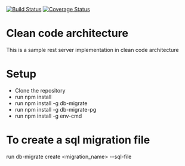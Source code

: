 [![Build Status](https://travis-ci.org/sayumani/node-cleancode-architecture.svg?branch=main)](https://travis-ci.org/sayumani/node-cleancode-architecture)
[![Coverage Status](https://coveralls.io/repos/github/sayumani/node-cleancode-architecture/badge.svg?branch=main)](https://coveralls.io/github/sayumani/node-cleancode-architecture?branch=main)

# Clean code architecture

This is a sample rest server implementation in clean code architecture

# Setup

- Clone the repository
- run npm install
- run npm install -g db-migrate
- run npm install -g db-migrate-pg
- run npm install -g env-cmd

# To create a sql migration file

run db-migrate create <migration_name> --sql-file
